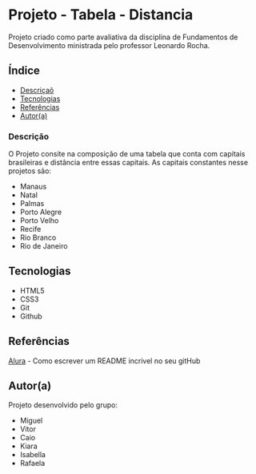 # Projeto - Tabela - Distancia

Projeto criado como parte avaliativa da disciplina de Fundamentos de Desenvolvimento ministrada pelo professor Leonardo Rocha.

## Índice
* [Descriçaõ](#Descrição)
* [Tecnologias](#tecnologias)
* [Referências](#referências)
* [Autor(a)](#autora)

### Descrição

O Projeto consite na composição de uma tabela que conta com capitais brasileiras e distância entre essas capitais. As capitais constantes nesse projetos são:

* Manaus
* Natal
* Palmas
* Porto Alegre
* Porto Velho
* Recife 
* Rio Branco
* Rio de Janeiro

## Tecnologias
* HTML5
* CSS3
* Git
* Github

## Referências

[Alura](https://www.alura.com.br/artigos/escrever-bom-readme) - Como escrever um README incrivel no seu gitHub

## Autor(a)
Projeto desenvolvido pelo grupo:
* Miguel
* Vitor 
* Caio 
* Kiara 
* Isabella
* Rafaela

